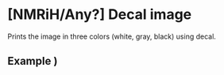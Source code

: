 # [NMRiH/Any?] Decal image
Prints the image in three colors (white, gray, black) using decal.

## Example )

